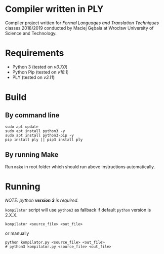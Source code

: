 # Compiler written in PLY
Compiler project written for _Formal Languages and Translation Techniques_ classes 2018/2019 conducted by Maciej Gębala at Wrocław University of Science and Technology.

# Requirements
* Python 3 (tested on _v3.7.0_)
* Python Pip (tested on _v18.1_)
* PLY (tested on _v3.11_)

# Build
## By command line
```
sudo apt update
sudo apt install python3 -y
sudo apt install python3-pip -y
pip install ply || pip3 install ply
```
## By running Make
Run `make` in root folder which should run above instructions automatically.

# Running
*NOTE: python **version 3** is required*.

`kompilator` script will use `python3` as fallback if default `python` version is 2.X.X.
```
kompilator <source_file> <out_file>
```
or manually
```
python kompilator.py <source_file> <out_file>
# python3 kompilator.py <source_file> <out_file>
```